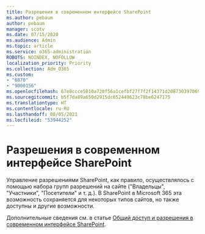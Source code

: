 ```yaml
---
title: Разрешения в современном интерфейсе SharePoint
ms.author: pebaum
author: pebaum
manager: scotv
ms.date: 07/15/2020
ms.audience: Admin
ms.topic: article
ms.service: o365-administration
ROBOTS: NOINDEX, NOFOLLOW
localization_priority: Priority
ms.collection: Adm_O365
ms.custom:
- "6870"
- "9000156"
ms.openlocfilehash: 67e8ccce5010a720f56a1cefbf27f7f2f14371d2087303970698c8c519c48459
ms.sourcegitcommit: b5f7da89a650d2915dc652449623c78be6247175
ms.translationtype: HT
ms.contentlocale: ru-RU
ms.lasthandoff: 08/05/2021
ms.locfileid: "53944252"
---
```

# <a name="permissions-in-the-sharepoint-modern-experience"></a>Разрешения в современном интерфейсе SharePoint

Управление разрешениями SharePoint, как правило, осуществлялось с помощью набора групп разрешений на сайте ("Владельцы", "Участники", "Посетители" и т. д.). В SharePoint в Microsoft 365 эта возможность сохраняется для некоторых типов сайтов, но также доступны и другие возможности.  

Дополнительные сведения см. в статье [Общий доступ и разрешения в современном интерфейсе SharePoint](https://docs.microsoft.com/sharepoint/modern-experience-sharing-permissions).
